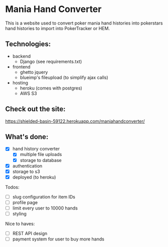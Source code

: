 # Mania Hand Converter
This is a website used to convert poker mania hand histories into pokerstars hand histories to import into PokerTracker or HEM.

## Technologies:
- backend
  - Django (see requirements.txt)
- frontend
  - ghetto jquery
  - blueimp's fileupload (to simplify ajax calls)
- hosting
  - heroku (comes with postgres)
  - AWS S3
  
## Check out the site: 
https://shielded-basin-59122.herokuapp.com/maniahandconverter/
  
## What's done:
- [x] hand history converter
  - [x] multiple file uploads
  - [x] storage to database
- [x] authentication
- [x] storage to s3
- [x] deployed (to heroku)

Todos:
- [ ] slug configuration for item IDs
- [ ] profile page
- [ ] limit every user to 10000 hands
- [ ] styling

Nice to haves:
- [ ] REST API design 
- [ ] payment system for user to buy more hands
